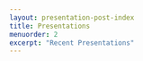```yaml
---
layout: presentation-post-index
title: Presentations
menuorder: 2
excerpt: "Recent Presentations"
---
```

